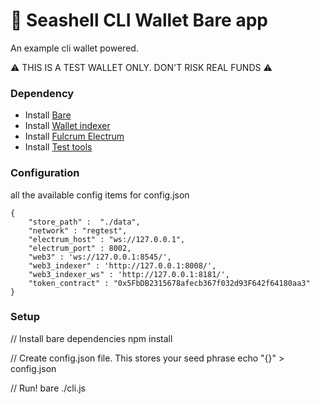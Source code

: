 # 🐚  Seashell CLI Wallet Bare app

An example cli wallet powered.


⚠️ THIS IS A TEST WALLET ONLY. DON'T RISK REAL FUNDS ⚠️


### Dependency

- Install [Bare](https://github.com/holepunchto/bare)
- Install [Wallet indexer](https://github.com/tetherto/lib-wallet-indexer)
- Install [Fulcrum Electrum](https://github.com/cculianu/Fulcrum)
- Install [Test tools](https://github.com/tetherto/wallet-lib-test-tools)


### Configuration
all the available config items for config.json
```
{
    "store_path" :  "./data",
    "network" : "regtest",
    "electrum_host" : "ws://127.0.0.1",
    "electrum_port" : 8002,
    "web3" : 'ws://127.0.0.1:8545/',
    "web3_indexer" : 'http://127.0.0.1:8008/',
    "web3_indexer_ws" : 'http://127.0.0.1:8181/',
    "token_contract" : "0x5FbDB2315678afecb367f032d93F642f64180aa3"
}

```

### Setup
// Install bare dependencies
npm install

// Create config.json file. This stores your seed phrase
echo "{}" > config.json

// Run!
bare ./cli.js
```
